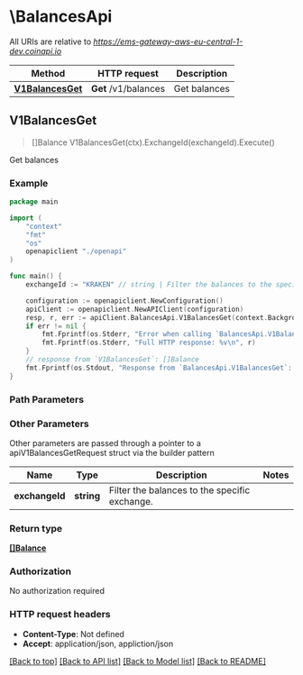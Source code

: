 # \BalancesApi

All URIs are relative to *https://ems-gateway-aws-eu-central-1-dev.coinapi.io*

Method | HTTP request | Description
------------- | ------------- | -------------
[**V1BalancesGet**](BalancesApi.md#V1BalancesGet) | **Get** /v1/balances | Get balances



## V1BalancesGet

> []Balance V1BalancesGet(ctx).ExchangeId(exchangeId).Execute()

Get balances



### Example

```go
package main

import (
    "context"
    "fmt"
    "os"
    openapiclient "./openapi"
)

func main() {
    exchangeId := "KRAKEN" // string | Filter the balances to the specific exchange. (optional)

    configuration := openapiclient.NewConfiguration()
    apiClient := openapiclient.NewAPIClient(configuration)
    resp, r, err := apiClient.BalancesApi.V1BalancesGet(context.Background()).ExchangeId(exchangeId).Execute()
    if err != nil {
        fmt.Fprintf(os.Stderr, "Error when calling `BalancesApi.V1BalancesGet``: %v\n", err)
        fmt.Fprintf(os.Stderr, "Full HTTP response: %v\n", r)
    }
    // response from `V1BalancesGet`: []Balance
    fmt.Fprintf(os.Stdout, "Response from `BalancesApi.V1BalancesGet`: %v\n", resp)
}
```

### Path Parameters



### Other Parameters

Other parameters are passed through a pointer to a apiV1BalancesGetRequest struct via the builder pattern


Name | Type | Description  | Notes
------------- | ------------- | ------------- | -------------
 **exchangeId** | **string** | Filter the balances to the specific exchange. | 

### Return type

[**[]Balance**](Balance.md)

### Authorization

No authorization required

### HTTP request headers

- **Content-Type**: Not defined
- **Accept**: application/json, appliction/json

[[Back to top]](#) [[Back to API list]](../README.md#documentation-for-api-endpoints)
[[Back to Model list]](../README.md#documentation-for-models)
[[Back to README]](../README.md)

